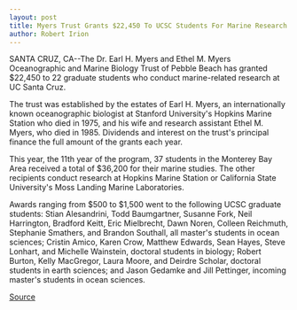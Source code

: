 ```yaml
---
layout: post
title: Myers Trust Grants $22,450 To UCSC Students For Marine Research
author: Robert Irion
---
```


SANTA CRUZ, CA--The Dr. Earl H. Myers and Ethel M. Myers  Oceanographic and Marine Biology Trust of Pebble Beach has granted  $22,450 to 22 graduate students who conduct marine-related  research at UC Santa Cruz.

The trust was established by the estates of Earl H. Myers, an  internationally known oceanographic biologist at Stanford  University's Hopkins Marine Station who died in 1975, and his wife  and research assistant Ethel M. Myers, who died in 1985. Dividends  and interest on the trust's principal finance the full amount of the  grants each year.

This year, the 11th year of the program, 37 students in the  Monterey Bay Area received a total of $36,200 for their marine  studies. The other recipients conduct research at Hopkins Marine  Station or California State University's Moss Landing Marine  Laboratories.

Awards ranging from $500 to $1,500 went to the following  UCSC graduate students: Stian Alesandrini, Todd Baumgartner,  Susanne Fork, Neil Harrington, Bradford Keitt, Eric Mielbrecht, Dawn  Noren, Colleen Reichmuth, Stephanie Smathers, and Brandon Southall,  all master's students in ocean sciences; Cristin Amico, Karen Crow,  Matthew Edwards, Sean Hayes, Steve Lonhart, and Michelle  Wainstein, doctoral students in biology; Robert Burton, Kelly  MacGregor, Laura Moore, and Deirdre Scholar, doctoral students in  earth sciences; and Jason Gedamke and Jill Pettinger, incoming  master's students in ocean sciences.

[Source](http://www1.ucsc.edu/news_events/press_releases/archive/96-97/04-97/042997-Myers_Trust_awards_.html "Permalink to 042997-Myers_Trust_awards_")
